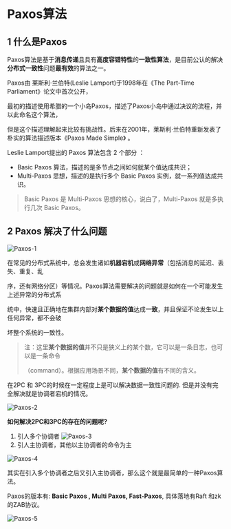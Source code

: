 #  Paxos算法

## 1 什么是Paxos

Paxos算法是基于**消息传递**且具有**高度容错特性**的**一致性算法**，是目前公认的解决**分布式一致性**问题**最有效**的算法之一。

Paxos由 莱斯利·兰伯特(Leslie Lamport)于1998年在《The Part-Time Parliament》论文中首次公开，

最初的描述使用希腊的一个小岛Paxos，描述了Paxos小岛中通过决议的流程，并以此命名这个算法，

但是这个描述理解起来比较有挑战性。后来在2001年，莱斯利·兰伯特重新发表了朴实的算法描述版本《Paxos Made Simple》 。

Leslie Lamport提出的 Paxos 算法包含 2 个部分 ：

- Basic Paxos 算法，描述的是多节点之间如何就某个值达成共识；
- Multi-Paxos 思想，描述的是执行多个 Basic Paxos 实例，就一系列值达成共识。

> Basic Paxos 是 Multi-Paxos 思想的核心，说白了，Multi-Paxos 就是多执行几次 Basic Paxos。

##  2 Paxos 解决了什么问题

![Paxos-1](https://gitee.com/linbingxing/image/raw/master/distributed/Paxos-1.png)

在常见的分布式系统中，总会发生诸如**机器宕机**或**网络异常**（包括消息的延迟、丢失、重复、乱

序，还有网络分区）等情况。Paxos算法需要解决的问题就是如何在一个可能发生上述异常的分布式系

统中，快速且正确地在集群内部对**某个数据的值**达成**一致**，并且保证不论发生以上任何异常，都不会破

坏整个系统的一致性。

> 注：这里**某个数据的值**并不只是狭义上的某个数，它可以是一条日志，也可以是一条命令
>
> （command）。根据应用场景不同，**某个数据的值**有不同的含义。

在2PC 和 3PC的时候在一定程度上是可以解决数据一致性问题的. 但是并没有完全解决就是协调者宕机的情况。

![Paxos-2](https://gitee.com/linbingxing/image/raw/master/distributed/Paxos-2.png)

**如何解决2PC和3PC的存在的问题呢?** 

1. 引人多个协调者 ![Paxos-3](https://gitee.com/linbingxing/image/raw/master/distributed/Paxos-3.png)
2. 引人主协调者，其他以主协调者的命令为主

![Paxos-4](https://gitee.com/linbingxing/image/raw/master/distributed/Paxos-4.png)

其实在引入多个协调者之后又引入主协调者，那么这个就是最简单的一种Paxos算法。

Paxos的版本有: **Basic Paxos , Multi Paxos, Fast-Paxos**, 具体落地有Raft 和zk的ZAB协议。

![Paxos-5](https://gitee.com/linbingxing/image/raw/master/distributed/Paxos-5.png)